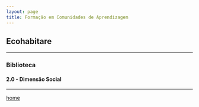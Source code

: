 ```yaml
---
layout: page
title: Formação em Comunidades de Aprendizagem
---
```

## Ecohabitare
---
### Biblioteca  


#### 2.0  - Dimensão Social

---
[home](https://itxesco.github.io)
